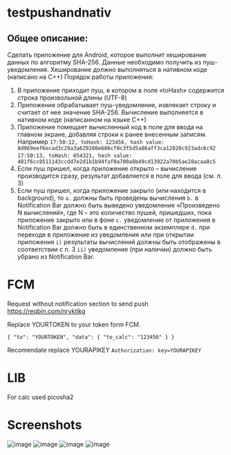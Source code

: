 # testpushandnativ

## Общее описание:
Cделать приложение для Android, которое выполнит хеширование данных по алгоритму SHA-256.
Данные необходимо получить из пуш-уведомления.
Хеширование должно выполняться в нативном коде (написано на С++)
Порядок работы приложения:
1. В приложение приходит пуш, в котором в поле «toHash» содержится строка произвольной длины (UTF-8)
2. Приложение обрабатывает пуш-уведомление, извлекает строку и считает от нее значение SHA-256. Вычисление выполняется в нативном коде (написанном на языке С++)
3. Приложение помещает вычисленный код в поле для ввода на главном экране, добавляя строки к  ранее внесенным записям. Например
`17:50:12, toHash: 123456, hash value: 8d969eef6ecad3c29a3a629280e686cf0c3f5d5a86aff3ca12020c923adc6c92`
`17:50:13, toHash: 654321, hash value: 481f6cc0511143ccdd7e2d1b1b94faf0a700a8b49cd13922a70b5ae28acaa8c5`
4. Если пуш пришел, когда приложение открыто – вычисление производится сразу, результат добавляется в поле для ввода (см. п. 3)
5. Если пуш пришел, когда приложение закрыто (или находится в background), то `a.` должны быть проведены вычисления `b.` в Notification Bar должно быть выведено уведомление «Произведено N вычислений», где N – это количество пушей, пришедших, пока приложение закрыто или в фоне `c.` уведомление от приложения в Notification Bar должно быть в единственном экземпляре `d.` при переходе в приложение из уведомления или при открытии приложения `i)` результаты вычислений должны быть отображены в соответствии с п. 3 `ii)` уведомление (при наличии) должно быть убрано из Notification Bar.

# FCM

Request without notification section to send push https://reqbin.com/nryktlkg

Replace YOURTOKEN to your token form FCM.

`{
  "to": "YOURTOKEN",
  "data": {
    "to_calc": "123456"
  }
}`

Recomendate replace YOURAPIKEY
`Authorization: key=YOURAPIKEY`

# LIB
For calc used picosha2

# Screenshots

![image](https://github.com/mksmbrtsh/testpushandnativ/blob/main/screenshots/1.jpg)
![image](https://github.com/mksmbrtsh/testpushandnativ/blob/main/screenshots/2.jpg)
![image](https://github.com/mksmbrtsh/testpushandnativ/blob/main/screenshots/3.jpg)
![image](https://github.com/mksmbrtsh/testpushandnativ/blob/main/screenshots/4.jpg)
